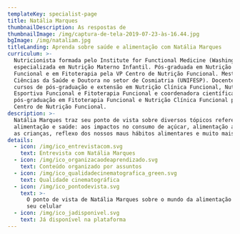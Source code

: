 ```yaml
---
templateKey: specialist-page
title: Natália Marques
thumbnailDescription: As respostas de
thumbnailImage: /img/captura-de-tela-2019-07-23-às-16.44.jpg
bgImage: /img/nataliam.jpg
titleLanding: Aprenda sobre saúde e alimentação com Natália Marques
curriculum: >-
  Nutricionista formada pelo Institute for Functional Medicine (Washington),
  especializada em Nutrição Materno Infantil. Pós-graduada em Nutrição Esportiva
  Funcional e em Fitoterapia pela VP Centro de Nutrição Funcional. Mestre em
  Ciências da Saúde e Doutora no setor de Cosmiatria (UNIFESP). Docente dos
  cursos de pós-graduação e extensão em Nutrição Clínica Funcional, Nutrição
  Esportiva Funcional e Fitoterapia Funcional e coordenadora científica da
  pós-graduação em Fitoterapia Funcional e Nutrição Clínica Funcional pela VP
  Centro de Nutrição Funcional.
description: >-
  Natália Marques traz seu ponto de vista sobre diversos tópicos referentes à
  alimentação e saúde: aos impactos no consumo de açúcar, alimentação afetiva e
  as crianças, reflexo dos nossos maus hábitos alimentares e muito mais.
details:
  - icon: /img/ico_entrevistacom.svg
    text: Entrevista com Natália Marques
  - icon: /img/ico_organizacaodeaprendizado.svg
    text: Conteúdo organizado por assuntos
  - icon: /img/ico_qualidadecinematografica_green.svg
    text: Qualidade cinematográfica
  - icon: /img/ico_pontodevista.svg
    text: >-
      O ponto de vista de Natália Marques sobre o mundo da alimentação direto no
      seu celular
  - icon: /img/ico_jadisponivel.svg
    text: Já disponível na plataforma
---
```


